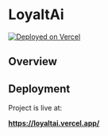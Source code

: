 # LoyaltAi

[![Deployed on Vercel](https://img.shields.io/badge/Deployed%20on-Vercel-black?style=for-the-badge&logo=vercel)](https://vercel.com/nushework-2128s-projects/v0-empty-conversation)

## Overview

## Deployment

Project is live at:

**https://loyaltai.vercel.app/**

